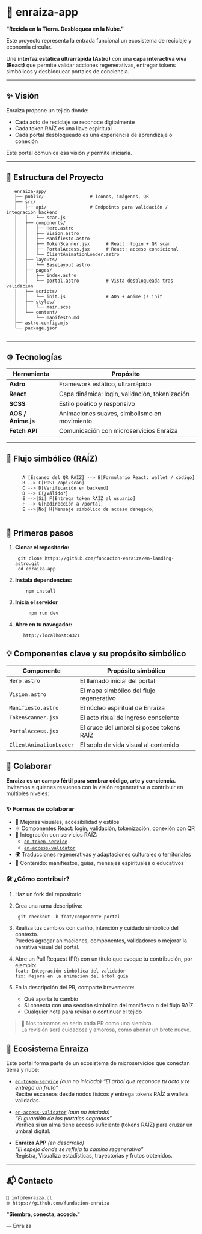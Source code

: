  
# 🌿 enraiza-app

**"Recicla en la Tierra. Desbloquea en la Nube."**

Este proyecto representa la entrada funcional un ecosistema de reciclaje y economia circular.

Une **interfaz estática ultrarrápida (Astro)** con una **capa interactiva viva (React)** que permite validar acciones regenerativas, entregar tokens simbólicos y desbloquear portales de conciencia.

---

## ✨ Visión

Enraiza propone un tejido donde:

- Cada acto de reciclaje se reconoce digitalmente
- Cada token RAÍZ es una llave espiritual
- Cada portal desbloqueado es una experiencia de aprendizaje o conexión

Este portal comunica esa visión y permite iniciarla.

---

## 📁 Estructura del Proyecto

```
   enraiza-app/
   ├── public/                 # Íconos, imágenes, QR
   ├── src/
   │   ├── api/                # Endpoints para validación / integración backend
   │   │   └── scan.js
   │   ├── components/
   │   │   ├── Hero.astro
   │   │   ├── Vision.astro
   │   │   ├── Manifiesto.astro
   │   │   ├── TokenScanner.jsx      # React: login + QR scan
   │   │   ├── PortalAccess.jsx      # React: acceso condicional
   │   │   └── ClientAnimationLoader.astro
   │   ├── layouts/
   │   │   └── BaseLayout.astro
   │   ├── pages/
   │   │   ├── index.astro
   │   │   └── portal.astro          # Vista desbloqueada tras validación
   │   ├── scripts/
   │   │   └── init.js               # AOS + Anime.js init
   │   ├── styles/
   │   │   └── main.scss
   │   └── content/
   │       └── manifesto.md
   ├── astro.config.mjs
   └── package.json


```


---

## ⚙️ Tecnologías

| Herramienta       | Propósito                                           |
|------------------|-----------------------------------------------------|
| **Astro**          | Framework estático, ultrarrápido                   |
| **React**          | Capa dinámica: login, validación, tokenización     |
| **SCSS**           | Estilo poético y responsivo                        |
| **AOS / Anime.js** | Animaciones suaves, simbolismo en movimiento       |
| **Fetch API**      | Comunicación con microservicios Enraiza            |

---

## 🔐 Flujo simbólico (RAÍZ)

```

      A [Escaneo del QR RAÍZ] --> B[Formulario React: wallet / código]
      B --> C[POST /api/scan]
      C --> D[Verificación en backend]
      D --> E{¿Válido?}
      E -->|Sí| F[Entrega token RAÍZ al usuario]
      F --> G[Redirección a /portal]
      E -->|No| H[Mensaje simbólico de acceso denegado]


```


## 🚀 Primeros pasos


1. **Clonar el repositorio:**

   ```
    git clone https://github.com/fundacion-enraiza/en-landing-astro.git
    cd enraiza-app
   ```

2. **Instala dependencias:**

    ```
        npm install
    ```

3. **Inicia el servidor**

   ```
        npm run dev
   ```

4. **Abre en tu navegador:**

    ```
       http://localhost:4321
    ```

## 💡 Componentes clave y su propósito simbólico

| Componente              | Propósito simbólico                              |
|-------------------------|--------------------------------------------------|
| `Hero.astro`            | El llamado inicial del portal                    |
| `Vision.astro`          | El mapa simbólico del flujo regenerativo         |
| `Manifiesto.astro`      | El núcleo espiritual de Enraiza                  |
| `TokenScanner.jsx`      | El acto ritual de ingreso consciente             |
| `PortalAccess.jsx`      | El cruce del umbral si posee tokens RAÍZ         |
| `ClientAnimationLoader` | El soplo de vida visual al contenido             |


## 🌱 Colaborar

**Enraiza es un campo fértil para sembrar código, arte y conciencia.**  
Invitamos a quienes resuenen con la visión regenerativa a contribuir en múltiples niveles:

### ✨ Formas de colaborar

- 🎨 Mejoras visuales, accesibilidad y estilos  
- ⚛️ Componentes React: login, validación, tokenización, conexión con QR  
- 🔗 Integración con servicios RAÍZ:
  - [`en-token-service`](https://github.com/fundacion-enraiza/en-token-service)
  - [`en-access-validator`](https://github.com/fundacion-enraiza/en-access-validator)
- 🌍 Traducciones regenerativas y adaptaciones culturales o territoriales
- 🧠 Contenido: manifiestos, guías, mensajes espirituales o educativos

### 🛠 ¿Cómo contribuir?

1. Haz un fork del repositorio
2. Crea una rama descriptiva:
   
   ```
    git checkout -b feat/componente-portal
   ```
3. Realiza tus cambios con cariño, intención y cuidado simbólico del contexto.  
   Puedes agregar animaciones, componentes, validadores o mejorar la narrativa visual del portal.

4. Abre un Pull Request (PR) con un título que evoque tu contribución, por ejemplo:  
   `feat: Integración simbólica del validador`  
   `fix: Mejora en la animación del árbol guía`

5. En la descripción del PR, comparte brevemente:
   - Qué aporta tu cambio
   - Si conecta con una sección simbólica del manifiesto o del flujo RAÍZ
   - Cualquier nota para revisar o continuar el tejido

> 💌 Nos tomamos en serio cada PR como una siembra.  
> La revisión será cuidadosa y amorosa, como abonar un brote nuevo.

## 🧭 Ecosistema Enraiza

Este portal forma parte de un ecosistema de microservicios que conectan tierra y nube:

- [`en-token-service`](https://github.com/fundacion-enraiza/en-token-service)  _(aun no iniciado)_ 
  _“El árbol que reconoce tu acto y te entrega un fruto”_  
  Recibe escaneos desde nodos físicos y entrega tokens RAÍZ a wallets validadas.

- [`en-access-validator`](https://github.com/fundacion-enraiza/en-access-validator) _(aun no iniciado)_   
  _“El guardián de los portales sagrados”_  
  Verifica si un alma tiene acceso suficiente (tokens RAÍZ) para cruzar un umbral digital.

- **Enraiza APP** _(en desarrollo)_  
  _“El espejo donde se refleja tu camino regenerativo”_  
  Registra, Visualiza estadísticas, trayectorias y frutos obtenidos.

---

## 📬 Contacto

```
📧 info@enraiza.cl  
🌐 https://github.com/fundacion-enraiza

```

**"Siembra, conecta, accede."**

— Enraiza
